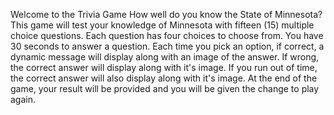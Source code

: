Welcome to the Trivia Game
How well do you know the State of Minnesota?
This game will test your knowledge of Minnesota with fifteen (15) multiple choice questions.
Each question has four choices to choose from. 
You have 30 seconds to answer a question.
Each time you pick an option, if correct, a dynamic message will display along with an image of the answer. If wrong, the correct answer will display along with it's image. If you run out of time, the correct answer will also display along with it's image. 
At the end of the game, your result will be provided and you will be given the change to play again.
